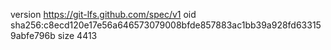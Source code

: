 version https://git-lfs.github.com/spec/v1
oid sha256:c8ecd120e17e56a646573079008bfde857883ac1bb39a928fd633159abfe796b
size 4413
